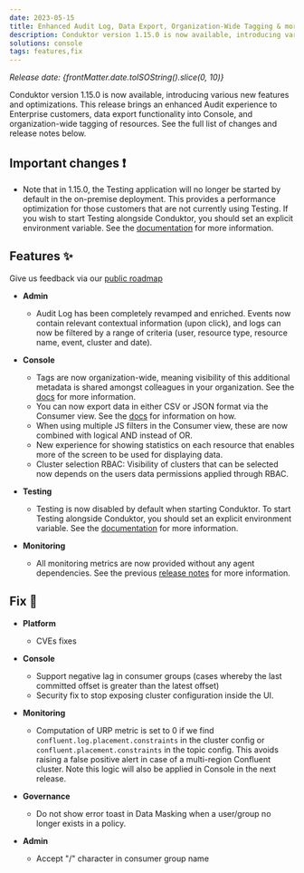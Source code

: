 ```yaml
---
date: 2023-05-15
title: Enhanced Audit Log, Data Export, Organization-Wide Tagging & more!
description: Conduktor version 1.15.0 is now available, introducing various new features and optimizations.
solutions: console
tags: features,fix
---
```


*Release date: {frontMatter.date.toISOString().slice(0, 10)}*

Conduktor version 1.15.0 is now available, introducing various new features and optimizations. This release brings an enhanced Audit experience to Enterprise customers, data export functionality into Console, and organization-wide tagging of resources. See the full list of changes and release notes below.

## Important changes ❗

- Note that in 1.15.0, the Testing application will no longer be started by default in the on-premise deployment. This provides a performance optimization for those customers that are not currently using Testing. If you wish to start Testing alongside Conduktor, you should set an explicit environment variable. See the [documentation](https://docs.conduktor.io/platform/get-started/support/important-notices/#important-change-when-updating-to-conduktor-1150-may-15-2023) for more information.

## Features ✨

Give us feedback via our [public roadmap](https://product.conduktor.help/)

- **Admin**

  - Audit Log has been completely revamped and enriched. Events now contain relevant contextual information (upon click), and logs can now be filtered by a range of criteria (user, resource type, resource name, event, cluster and date).

- **Console**
  <!-- markdown-link-check-disable -->
  - Tags are now organization-wide, meaning visibility of this additional metadata is shared amongst colleagues in your organization. See the [docs](https://docs.conduktor.io/platform/console/features/tagging/) for more information.
  - You can now export data in either CSV or JSON format via the Consumer view. See the [docs](https://docs.conduktor.io/platform/console/features/browse-data/#exporting-data) for information on how.
  - When using multiple JS filters in the Consumer view, these are now combined with logical AND instead of OR.
  - New experience for showing statistics on each resource that enables more of the screen to be used for displaying data.
  - Cluster selection RBAC: Visibility of clusters that can be selected now depends on the users data permissions applied through RBAC.
  <!-- markdown-link-check-enable -->
- **Testing**

  - Testing is now disabled by default when starting Conduktor. To start Testing alongside Conduktor, you should set an explicit environment variable. See the [documentation](https://docs.conduktor.io/platform/get-started/support/important-notices/#important-change-when-updating-to-conduktor-1150-may-15-2023) for more information.

- **Monitoring**

  - All monitoring metrics are now provided without any agent dependencies. See the previous [release notes](https://docs.conduktor.io/platform/get-started/support/important-notices/#monitoring-is-changing-january-27-2023) for more information.

## Fix 🔨

- **Platform**

  - CVEs fixes

- **Console**

  - Support negative lag in consumer groups (cases whereby the last committed offset is greater than the latest offset)
  - Security fix to stop exposing cluster configuration inside the UI.

- **Monitoring**

  - Computation of URP metric is set to 0 if we find `confluent.log.placement.constraints` in the cluster config or `confluent.placement.constraints` in the topic config. This avoids raising a false positive alert in case of a multi-region Confluent cluster. Note this logic will also be applied in Console in the next release.

- **Governance**

  - Do not show error toast in Data Masking when a user/group no longer exists in a policy.

- **Admin**

  - Accept "/" character in consumer group name
